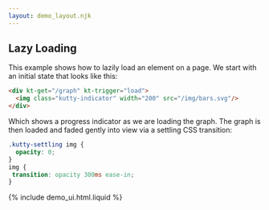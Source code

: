 ```yaml
---
layout: demo_layout.njk
---
```

        
## Lazy Loading

This example shows how to lazily load an element on a page.  We start with an initial
state that looks like this:

```html
<div kt-get="/graph" kt-trigger="load">
  <img class="kutty-indicator" width="200" src="/img/bars.svg"/>
</div>
```

Which shows a progress indicator as we are loading the graph.  The graph is then
loaded and faded gently into view via a settling CSS transition:

```css
.kutty-settling img {
  opacity: 0;
}
img {
 transition: opacity 300ms ease-in;
}
```

<style>
.kutty-settling img {
  opacity: 0;
}
img {
 transition: opacity 300ms ease-in;
}
</style>

{% include demo_ui.html.liquid %}

<script>
    server.autoRespondAfter = 2000; // longer response for more drama

    //=========================================================================
    // Fake Server Side Code
    //=========================================================================

    // routes
    init("/demo", function(request, params){
      return lazyTemplate();
    });
    
    onGet("/graph", function(request, params){
      return "<img  src='/img/tokyo.png'>";
    });
    
    // templates
    function lazyTemplate(page) {
      return `<div kt-get="/graph" kt-trigger="load">
  <img class="kutty-indicator" width="200" src="/img/bars.svg"/>
</div>`;
    }
</script>

